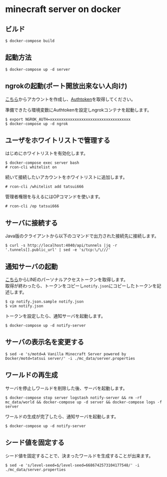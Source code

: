 # minecraft server on docker

## ビルド
```
$ docker-compose build
```

## 起動方法
```
$ docker-compose up -d server
```

## ngrokの起動(ポート開放出来ない人向け)
[こちら](https://ngrok.com/)からアカウントを作成し、[Authtoken](https://dashboard.ngrok.com/get-started/your-authtoken)を取得してください。  

準備できたら環境変数にAuthtokenを設定しngrokコンテナを起動します。
```
$ export NGROK_AUTH=xxxxxxxxxxxxxxxxxxxxxxxxxxxxxxxxxxxx
$ docker-compose up -d ngrok
```


## ユーザをホワイトリストで管理する
はじめにホワイトリストを有効化します。  
```
$ docker-compose exec server bash
# rcon-cli whitelist on
```
続いて接続したいアカウントをホワイトリストに追加します。  
```
# rcon-cli /whitelist add tatsui666
```
管理者権限を与えるにはOPコマンドを使います。
```
# rcon-cli /op tatsui666
```

## サーバに接続する
Java版のクライアントから以下のコマンドで出力された接続先に接続します。
```
$ curl -s http://localhost:4040/api/tunnels |jq -r '.tunnels[].public_url' | sed -e 's/tcp:\/\///'
```

## 通知サーバの起動
[こちら](https://notify-bot.line.me/my/)からLINEのパーソナルアクセストークンを取得します。  
取得が終わったら、トークンをコピーし`notify.json`にコピーしたトークンを記述します。  
```
$ cp notify.json.sample notify.json
$ vim notify.json
```

トークンを設定したら、通知サーバを起動します。  
```
$ docker-compose up -d notify-server
```

## サーバの表示名を変更する
```
$ sed -e 's/motd=A Vanilla Minecraft Server powered by Docker/motd=tatsui server/' -i ./mc_data/server.properties
```

## ワールドの再生成
サーバを停止しワールドを削除した後、サーバを起動します。
```
$ docker-compose stop server logstash notify-server && rm -rf mc_data/world && docker-compose up -d server && docker-compose logs -f server
```

ワールドの生成が完了したら、通知サーバを起動します。
```
$ docker-compose up -d notify-server
```

## シード値を固定する
シード値を固定することで、決まったワールドを生成することが出来ます。
```
$ sed -e 's/level-seed=$/level-seed=6686742573104177548/' -i ./mc_data/server.properties
```
